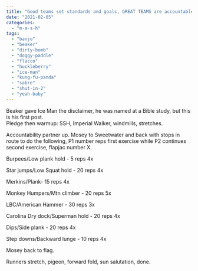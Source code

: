 ```yaml
---
title: "Good teams set standards and goals, GREAT TEAMS are accountable for results"
date: "2021-02-05"
categories: 
  - "m-a-s-h"
tags: 
  - "banjo"
  - "beaker"
  - "dirty-bomb"
  - "doggy-paddle"
  - "flacco"
  - "huckleberry"
  - "ice-man"
  - "kung-fu-panda"
  - "sabre"
  - "shut-in-2"
  - "yeah-baby"
---
```


  
Beaker gave Ice Man the disclaimer, he was named at a Bible study, but this is his first post.   
Pledge then warmup: SSH, Imperial Walker, windmills, stretches.

  
Accountability partner up. Mosey to Sweetwater and back with stops in route to do the following, P1 number reps first exercise while P2 continues second exercise, flapjac number X.

Burpees/Low plank hold - 5 reps 4x

Star jumps/Low Squat hold - 20 reps 4x

Merkins/Plank- 15 reps 4x

Monkey Humpers/Mtn climber - 20 reps 5x

LBC/American Hammer - 30 reps 3x

Carolina Dry dock/Superman hold - 20 reps 4x

Dips/Side plank - 20 reps 4x

Step downs/Backward lunge - 10 reps 4x

  
Mosey back to flag.

  
Runners stretch, pigeon, forward fold, sun salutation, done.
